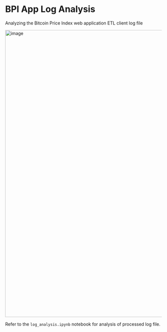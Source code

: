 # BPI App Log Analysis
Analyzing the Bitcoin Price Index web application ETL client log file

<img width="920" alt="image" src="https://github.com/richardogoma/bpi-log-analysis/assets/108296666/66c9882b-8a18-442b-ae3c-ba995ef1baac">

Refer to the `log_analysis.ipynb` notebook for analysis of processed log file.
